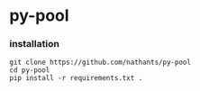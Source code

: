 # py-pool

### installation
```
git clone https://github.com/nathants/py-pool
cd py-pool
pip install -r requirements.txt .
```
